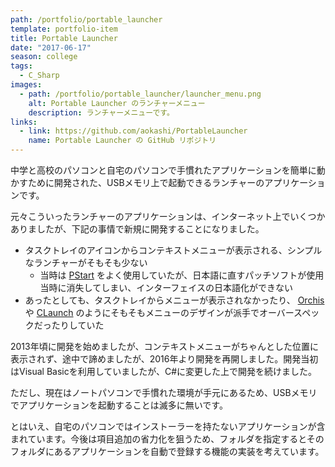 ```yaml
---
path: /portfolio/portable_launcher
template: portfolio-item
title: Portable Launcher
date: "2017-06-17"
season: college
tags:
  - C_Sharp
images:
  - path: /portfolio/portable_launcher/launcher_menu.png
    alt: Portable Launcher のランチャーメニュー
    description: ランチャーメニューです。
links:
  - link: https://github.com/aokashi/PortableLauncher
    name: Portable Launcher の GitHub リポジトリ
---
```


中学と高校のパソコンと自宅のパソコンで手慣れたアプリケーションを簡単に動かすために開発された、USBメモリ上で起動できるランチャーのアプリケーションです。

元々こういったランチャーのアプリケーションは、インターネット上でいくつかありましたが、下記の事情で新規に開発することになりました。

- タスクトレイのアイコンからコンテキストメニューが表示される、シンプルなランチャーがそもそも少ない
    - 当時は [PStart](http://www.pegtop.net/start/) をよく使用していたが、日本語に直すパッチソフトが使用当時に消失してしまい、インターフェイスの日本語化ができない
- あったとしても、タスクトレイからメニューが表示されなかったり、 [Orchis](http://www.eonet.ne.jp/~gorota/) や [CLaunch](https://hp.vector.co.jp/authors/VA018351/claunch.html) のようにそもそもメニューのデザインが派手でオーバースペックだったりしていた

2013年頃に開発を始めましたが、コンテキストメニューがちゃんとした位置に表示されず、途中で諦めましたが、2016年より開発を再開しました。開発当初はVisual Basicを利用していましたが、C#に変更した上で開発を続けました。

ただし、現在はノートパソコンで手慣れた環境が手元にあるため、USBメモリでアプリケーションを起動することは滅多に無いです。

とはいえ、自宅のパソコンではインストーラーを持たないアプリケーションが含まれています。今後は項目追加の省力化を狙うため、フォルダを指定するとそのフォルダにあるアプリケーションを自動で登録する機能の実装を考えています。
